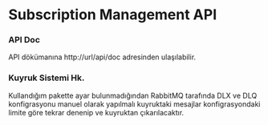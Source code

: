 # Subscription Management API

### API Doc
API dökümanına http://url/api/doc adresinden ulaşılabilir.

### Kuyruk Sistemi Hk.
Kullandığım pakette ayar bulunmadığından
RabbitMQ tarafında DLX ve DLQ konfigrasyonu manuel olarak yapılmalı kuyruktaki mesajlar konfigrasyondaki limite göre tekrar denenip ve kuyruktan çıkarılacaktır.






